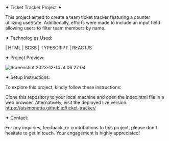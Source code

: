✦ Ticket Tracker Project ✦

This project aimed to create a team ticket tracker featuring a counter utilizing useState. Additionally, efforts were made to include an input field allowing users to filter team members by name.

✦ Technologies Used:

| HTML | SCSS | TYPESCRIPT | REACTJS

✦  Project Preview:

![Screenshot 2023-12-14 at 06 27 04](https://github.com/AISimonetta/ticket-tracker/assets/122782260/23e1578e-459e-426b-b33b-0eaba9ef601d)

✦ Setup Instructions:

To explore this project, kindly follow these instructions:

Clone this repository to your local machine and open the index.html file in a web browser. Alternatively, visit the deployed live version: https://aisimonetta.github.io/ticket-tracker/

✦ Contact:

For any inquiries, feedback, or contributions to this project, please don't hesitate to get in touch. Your engagement is highly appreciated!

